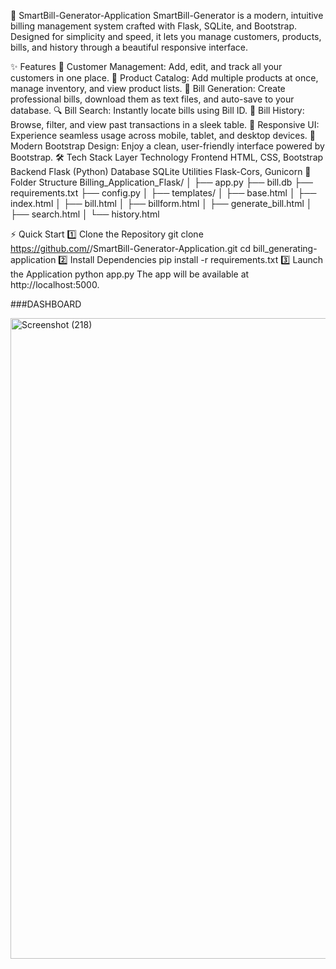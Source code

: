 💸 SmartBill-Generator-Application
SmartBill-Generator is a modern, intuitive billing management system crafted with Flask, SQLite, and Bootstrap.
Designed for simplicity and speed, it lets you manage customers, products, bills, and history through a beautiful responsive interface.

✨ Features
👥 Customer Management: Add, edit, and track all your customers in one place.
🛒 Product Catalog: Add multiple products at once, manage inventory, and view product lists.
🧾 Bill Generation: Create professional bills, download them as text files, and auto-save to your database.
🔍 Bill Search: Instantly locate bills using Bill ID.
📜 Bill History: Browse, filter, and view past transactions in a sleek table.
📱 Responsive UI: Experience seamless usage across mobile, tablet, and desktop devices.
🚀 Modern Bootstrap Design: Enjoy a clean, user-friendly interface powered by Bootstrap.
🛠️ Tech Stack
Layer	Technology
Frontend	HTML, CSS, Bootstrap
Backend	Flask (Python)
Database	SQLite
Utilities	Flask-Cors, Gunicorn
📂 Folder Structure
Billing_Application_Flask/
│
├── app.py
├── bill.db
├── requirements.txt
├── config.py
│
├── templates/
│   ├── base.html
│   ├── index.html
│   ├── bill.html
│   ├── billform.html
│   ├── generate_bill.html
│   ├── search.html
│   └── history.html

⚡ Quick Start
1️⃣ Clone the Repository
git clone https://github.com/<your-username>/SmartBill-Generator-Application.git
cd bill_generating-application
2️⃣ Install Dependencies
pip install -r requirements.txt
3️⃣ Launch the Application
python app.py
The app will be available at http://localhost:5000.


###DASHBOARD

<img width="1920" height="1025" alt="Screenshot (218)" src="https://github.com/user-attachments/assets/dc4a4863-fd2d-4811-a3f8-ff43d19e99d4" />
